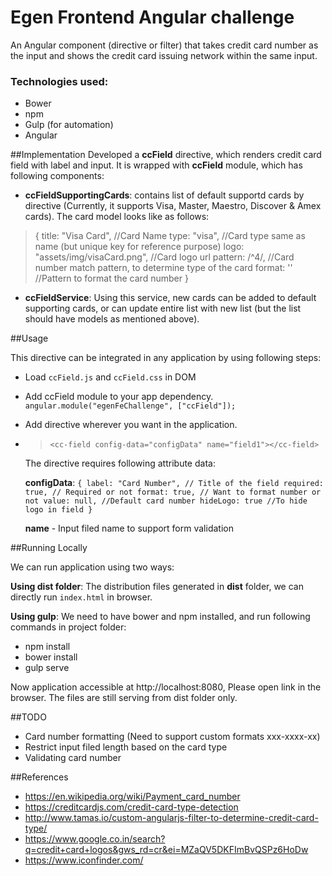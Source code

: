 # Egen Frontend Angular challenge

An Angular component (directive or filter) that takes credit card number as the input and shows the credit card issuing network within the same input.

### Technologies used:
 - Bower
 - npm
 - Gulp (for automation)
 - Angular

##Implementation
Developed a **ccField** directive, which renders credit card field with label and input. It is wrapped with **ccField** module, which has following components:

 - **ccFieldSupportingCards**: contains list of default supportd cards by directive (Currently, it supports Visa, Master, Maestro, Discover & Amex cards). The card model looks like as follows:
> {
	title: "Visa Card", 				//Card Name
	type: "visa", 					//Card type same as name (but unique key for reference purpose)
	logo: "assets/img/visaCard.png", 		//Card logo url
	pattern: /^4/, 					//Card number match pattern, to determine type of the card
	format: '' 					//Pattern to format the card number
}

 - **ccFieldService**: Using this service, new cards can be added to default supporting cards, or can update entire list with new list (but the list should have models as mentioned above).


##Usage

This directive can be integrated in any application by using following steps:

 - Load `ccField.js` and `ccField.css` in DOM
 - Add ccField module to your app dependency.
	`angular.module("egenFeChallenge", ["ccField"]);`
 -  Add directive wherever you want in the application.
 -  
	> `<cc-field config-data="configData" name="field1"></cc-field>`

	The directive requires following attribute data:
	
	**configData**: `{
	        label: "Card Number", // Title of the field
	        required: true, // Required or not
	        format: true, // Want to format number or not
	        value: null, //Default card number
	        hideLogo: true //To hide logo in field
	}`
	    
	**name** - Input filed name to support form validation

##Running Locally

We can run application using two ways:

**Using dist folder**: 
The distribution files generated in **dist** folder, we can directly run `index.html` in browser.

**Using gulp**:
We need to have bower and npm installed, and run following commands in project folder:

 - npm install
 - bower install
 - gulp serve

Now application accessible at http://localhost:8080, Please open link in the browser. The files are still serving from dist folder only. 

##TODO

 - Card number formatting (Need to support custom formats xxx-xxxx-xx)
 - Restrict input filed length based on the card type
 - Validating card number

##References

 - https://en.wikipedia.org/wiki/Payment_card_number
 - https://creditcardjs.com/credit-card-type-detection
 - http://www.tamas.io/custom-angularjs-filter-to-determine-credit-card-type/ 
 - https://www.google.co.in/search?q=credit+card+logos&gws_rd=cr&ei=MZaQV5DKFImBvQSPz6HoDw
 - https://www.iconfinder.com/
